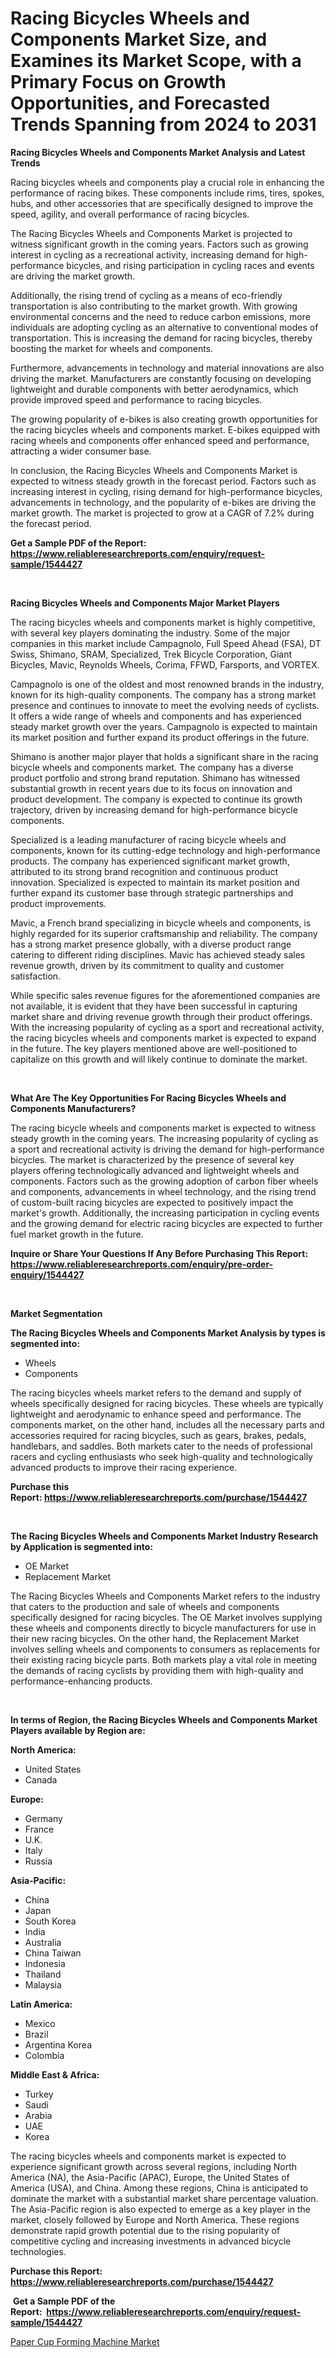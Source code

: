<p><h1>Racing Bicycles Wheels and Components Market Size, and Examines its Market Scope, with a Primary Focus on Growth Opportunities, and Forecasted Trends Spanning from 2024 to 2031</h1></p><p><strong>Racing Bicycles Wheels and Components Market Analysis and Latest Trends</strong></p>
<p><p>Racing bicycles wheels and components play a crucial role in enhancing the performance of racing bikes. These components include rims, tires, spokes, hubs, and other accessories that are specifically designed to improve the speed, agility, and overall performance of racing bicycles.</p><p>The Racing Bicycles Wheels and Components Market is projected to witness significant growth in the coming years. Factors such as growing interest in cycling as a recreational activity, increasing demand for high-performance bicycles, and rising participation in cycling races and events are driving the market growth.</p><p>Additionally, the rising trend of cycling as a means of eco-friendly transportation is also contributing to the market growth. With growing environmental concerns and the need to reduce carbon emissions, more individuals are adopting cycling as an alternative to conventional modes of transportation. This is increasing the demand for racing bicycles, thereby boosting the market for wheels and components.</p><p>Furthermore, advancements in technology and material innovations are also driving the market. Manufacturers are constantly focusing on developing lightweight and durable components with better aerodynamics, which provide improved speed and performance to racing bicycles.</p><p>The growing popularity of e-bikes is also creating growth opportunities for the racing bicycles wheels and components market. E-bikes equipped with racing wheels and components offer enhanced speed and performance, attracting a wider consumer base.</p><p>In conclusion, the Racing Bicycles Wheels and Components Market is expected to witness steady growth in the forecast period. Factors such as increasing interest in cycling, rising demand for high-performance bicycles, advancements in technology, and the popularity of e-bikes are driving the market growth. The market is projected to grow at a CAGR of 7.2% during the forecast period.</p></p>
<p><strong>Get a Sample PDF of the Report:&nbsp; <a href="https://www.reliableresearchreports.com/enquiry/request-sample/1544427">https://www.reliableresearchreports.com/enquiry/request-sample/1544427</a></strong></p>
<p>&nbsp;</p>
<p><strong>Racing Bicycles Wheels and Components Major Market Players</strong></p>
<p><p>The racing bicycles wheels and components market is highly competitive, with several key players dominating the industry. Some of the major companies in this market include Campagnolo, Full Speed Ahead (FSA), DT Swiss, Shimano, SRAM, Specialized, Trek Bicycle Corporation, Giant Bicycles, Mavic, Reynolds Wheels, Corima, FFWD, Farsports, and VORTEX.</p><p>Campagnolo is one of the oldest and most renowned brands in the industry, known for its high-quality components. The company has a strong market presence and continues to innovate to meet the evolving needs of cyclists. It offers a wide range of wheels and components and has experienced steady market growth over the years. Campagnolo is expected to maintain its market position and further expand its product offerings in the future.</p><p>Shimano is another major player that holds a significant share in the racing bicycle wheels and components market. The company has a diverse product portfolio and strong brand reputation. Shimano has witnessed substantial growth in recent years due to its focus on innovation and product development. The company is expected to continue its growth trajectory, driven by increasing demand for high-performance bicycle components.</p><p>Specialized is a leading manufacturer of racing bicycle wheels and components, known for its cutting-edge technology and high-performance products. The company has experienced significant market growth, attributed to its strong brand recognition and continuous product innovation. Specialized is expected to maintain its market position and further expand its customer base through strategic partnerships and product improvements.</p><p>Mavic, a French brand specializing in bicycle wheels and components, is highly regarded for its superior craftsmanship and reliability. The company has a strong market presence globally, with a diverse product range catering to different riding disciplines. Mavic has achieved steady sales revenue growth, driven by its commitment to quality and customer satisfaction.</p><p>While specific sales revenue figures for the aforementioned companies are not available, it is evident that they have been successful in capturing market share and driving revenue growth through their product offerings. With the increasing popularity of cycling as a sport and recreational activity, the racing bicycles wheels and components market is expected to expand in the future. The key players mentioned above are well-positioned to capitalize on this growth and will likely continue to dominate the market.</p></p>
<p>&nbsp;</p>
<p><strong>What Are The Key Opportunities For Racing Bicycles Wheels and Components Manufacturers?</strong></p>
<p><p>The racing bicycle wheels and components market is expected to witness steady growth in the coming years. The increasing popularity of cycling as a sport and recreational activity is driving the demand for high-performance bicycles. The market is characterized by the presence of several key players offering technologically advanced and lightweight wheels and components. Factors such as the growing adoption of carbon fiber wheels and components, advancements in wheel technology, and the rising trend of custom-built racing bicycles are expected to positively impact the market's growth. Additionally, the increasing participation in cycling events and the growing demand for electric racing bicycles are expected to further fuel market growth in the future.</p></p>
<p><strong>Inquire or Share Your Questions If Any Before Purchasing This Report: <a href="https://www.reliableresearchreports.com/enquiry/pre-order-enquiry/1544427">https://www.reliableresearchreports.com/enquiry/pre-order-enquiry/1544427</a></strong></p>
<p>&nbsp;</p>
<p><strong>Market Segmentation</strong></p>
<p><strong>The Racing Bicycles Wheels and Components Market Analysis by types is segmented into:</strong></p>
<p><ul><li>Wheels</li><li>Components</li></ul></p>
<p><p>The racing bicycles wheels market refers to the demand and supply of wheels specifically designed for racing bicycles. These wheels are typically lightweight and aerodynamic to enhance speed and performance. The components market, on the other hand, includes all the necessary parts and accessories required for racing bicycles, such as gears, brakes, pedals, handlebars, and saddles. Both markets cater to the needs of professional racers and cycling enthusiasts who seek high-quality and technologically advanced products to improve their racing experience.</p></p>
<p><strong>Purchase this Report:&nbsp;<a href="https://www.reliableresearchreports.com/purchase/1544427">https://www.reliableresearchreports.com/purchase/1544427</a></strong></p>
<p>&nbsp;</p>
<p><strong>The Racing Bicycles Wheels and Components Market Industry Research by Application is segmented into:</strong></p>
<p><ul><li>OE Market</li><li>Replacement Market</li></ul></p>
<p><p>The Racing Bicycles Wheels and Components Market refers to the industry that caters to the production and sale of wheels and components specifically designed for racing bicycles. The OE Market involves supplying these wheels and components directly to bicycle manufacturers for use in their new racing bicycles. On the other hand, the Replacement Market involves selling wheels and components to consumers as replacements for their existing racing bicycle parts. Both markets play a vital role in meeting the demands of racing cyclists by providing them with high-quality and performance-enhancing products.</p></p>
<p>&nbsp;</p>
<p><strong>In terms of Region, the Racing Bicycles Wheels and Components Market Players available by Region are:</strong></p>
<p>
    <p> <strong> North America: </strong>
        <ul>
            <li>United States</li>
            <li>Canada</li>
        </ul>
        </p> 
    <p> <strong> Europe: </strong>
        <ul>
            <li>Germany</li>
            <li>France</li>
            <li>U.K.</li>
            <li>Italy</li>
            <li>Russia</li>
        </ul>
        </p> 
    <p> <strong> Asia-Pacific: </strong>
        <ul>
            <li>China</li>
            <li>Japan</li>
            <li>South Korea</li>
            <li>India</li>
            <li>Australia</li>
            <li>China Taiwan</li>
            <li>Indonesia</li>
            <li>Thailand</li>
            <li>Malaysia</li>
        </ul>
        </p> 
    <p> <strong> Latin America: </strong>
        <ul>
            <li>Mexico</li>
            <li>Brazil</li>
            <li>Argentina Korea</li>
            <li>Colombia</li>
        </ul>
        </p> 
    <p> <strong> Middle East & Africa: </strong>
        <ul>
            <li>Turkey</li>
            <li>Saudi</li>
            <li>Arabia</li>
            <li>UAE</li>
            <li>Korea</li>
        </ul>
    </p>
    </p>
<p><p>The racing bicycles wheels and components market is expected to experience significant growth across several regions, including North America (NA), the Asia-Pacific (APAC), Europe, the United States of America (USA), and China. Among these regions, China is anticipated to dominate the market with a substantial market share percentage valuation. The Asia-Pacific region is also expected to emerge as a key player in the market, closely followed by Europe and North America. These regions demonstrate rapid growth potential due to the rising popularity of competitive cycling and increasing investments in advanced bicycle technologies.</p></p>
<p><strong>Purchase this Report: <a href="https://www.reliableresearchreports.com/purchase/1544427">https://www.reliableresearchreports.com/purchase/1544427</a></strong></p>
<p>&nbsp;<strong>Get a Sample PDF of the Report:&nbsp;&nbsp;<a href="https://www.reliableresearchreports.com/enquiry/request-sample/1544427">https://www.reliableresearchreports.com/enquiry/request-sample/1544427</a></strong></p>
<p><strong></strong></p>
<p><p><a href="https://github.com/lbird53714/Market-Research-Report-List-2/blob/main/paper-cup-forming-machine-market.md">Paper Cup Forming Machine Market</a></p></p>
